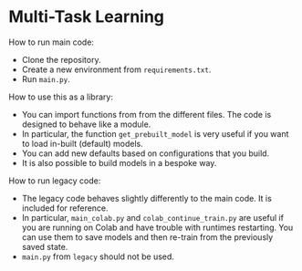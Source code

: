 # Multi-Task Learning

How to run main code:
- Clone the repository.
- Create a new environment from `requirements.txt`.
- Run `main.py`.

How to use this as a library:
- You can import functions from from the different files. The code is designed to behave like a module.
- In particular, the function `get_prebuilt_model` is very useful if you want to load in-built (default) models.
- You can add new defaults based on configurations that you build.
- It is also possible to build models in a bespoke way.


How to run legacy code:
- The legacy code behaves slightly differently to the main code. It is included for reference.
- In particular, `main_colab.py` and `colab_continue_train.py` are useful if you are running on Colab and have trouble with runtimes restarting. You can use them to save models and then re-train from the previously saved state.
- `main.py` from `legacy` should not be used.
